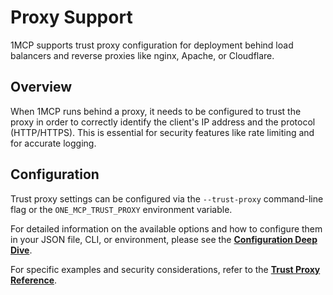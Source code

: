 # Proxy Support

1MCP supports trust proxy configuration for deployment behind load balancers and reverse proxies like nginx, Apache, or Cloudflare.

## Overview

When 1MCP runs behind a proxy, it needs to be configured to trust the proxy in order to correctly identify the client's IP address and the protocol (HTTP/HTTPS). This is essential for security features like rate limiting and for accurate logging.

## Configuration

Trust proxy settings can be configured via the `--trust-proxy` command-line flag or the `ONE_MCP_TRUST_PROXY` environment variable.

For detailed information on the available options and how to configure them in your JSON file, CLI, or environment, please see the **[Configuration Deep Dive](./configuration#network-options)**.

For specific examples and security considerations, refer to the **[Trust Proxy Reference](../reference/trust-proxy)**.
